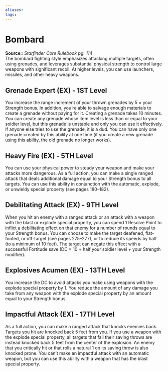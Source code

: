 ```yaml
---
aliases: 
tags: 
---
```


# Bombard

**Source**:: _Starfinder Core Rulebook pg. 114_  
The bombard fighting style emphasizes attacking multiple targets, often using grenades, and leverages substantial physical strength to control large weapons with significant recoil. At higher levels, you can use launchers, missiles, and other heavy weapons.

## Grenade Expert (EX) - 1ST Level

You increase the range increment of your thrown grenades by 5 × your Strength bonus. In addition, you’re able to salvage enough materials to create a grenade without paying for it. Creating a grenade takes 10 minutes. You can create any grenade whose item level is less than or equal to your soldier level, but this grenade is unstable and only you can use it effectively. If anyone else tries to use the grenade, it is a dud. You can have only one grenade created by this ability at one time (if you create a new grenade using this ability, the old grenade no longer works).  

## Heavy Fire (EX) - 5TH Level

You can use your physical power to steady your weapon and make your attacks more dangerous. As a full action, you can make a single ranged attack that deals additional damage equal to your Strength bonus to all targets. You can use this ability in conjunction with the automatic, explode, or unwieldy special property (see pages 180–182).  

## Debilitating Attack (EX) - 9TH Level

When you hit an enemy with a ranged attack or an attack with a weapon with the blast or explode special property, you can spend 1 Resolve Point to inflict a debilitating effect on that enemy for a number of rounds equal to your Strength bonus. You can choose to make the target deafened, flat-footed, or off-target (see pages 275–277), or to reduce its speeds by half (to a minimum of 10 feet). The target can negate this effect with a successful Fortitude save (DC = 10 + half your soldier level + your Strength modifier).  

## Explosives Acumen (EX) - 13TH Level

You increase the DC to avoid attacks you make using weapons with the explode special property by 1. You reduce the amount of any damage you take from any weapon with the explode special property by an amount equal to your Strength bonus.  

## Impactful Attack (EX) - 17TH Level

As a full action, you can make a ranged attack that knocks enemies back. Targets you hit are knocked back 5 feet from you. If you use a weapon with the explode special property, all targets that fail their saving throws are instead knocked back 5 feet from the center of the explosion. An enemy that you critically hit or that rolls a natural 1 on its saving throw is also knocked prone. You can’t make an impactful attack with an automatic weapon, but you can use this ability with a weapon that has the blast special property.
